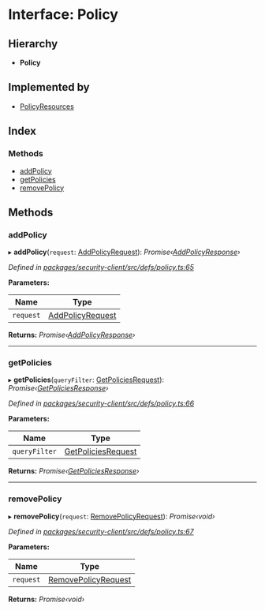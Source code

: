 # Interface: Policy

## Hierarchy

* **Policy**

## Implemented by

* [PolicyResources](../classes/policyresources.md)

## Index

### Methods

* [addPolicy](policy.md#addpolicy)
* [getPolicies](policy.md#getpolicies)
* [removePolicy](policy.md#removepolicy)

## Methods

###  addPolicy

▸ **addPolicy**(`request`: [AddPolicyRequest](addpolicyrequest.md)): *Promise‹[AddPolicyResponse](addpolicyresponse.md)›*

*Defined in [packages/security-client/src/defs/policy.ts:65](https://github.com/TheSoftwareHouse/rad-modules-tools/blob/56e5326/packages/security-client/src/defs/policy.ts#L65)*

**Parameters:**

Name | Type |
------ | ------ |
`request` | [AddPolicyRequest](addpolicyrequest.md) |

**Returns:** *Promise‹[AddPolicyResponse](addpolicyresponse.md)›*

___

###  getPolicies

▸ **getPolicies**(`queryFilter`: [GetPoliciesRequest](../globals.md#getpoliciesrequest)): *Promise‹[GetPoliciesResponse](getpoliciesresponse.md)›*

*Defined in [packages/security-client/src/defs/policy.ts:66](https://github.com/TheSoftwareHouse/rad-modules-tools/blob/56e5326/packages/security-client/src/defs/policy.ts#L66)*

**Parameters:**

Name | Type |
------ | ------ |
`queryFilter` | [GetPoliciesRequest](../globals.md#getpoliciesrequest) |

**Returns:** *Promise‹[GetPoliciesResponse](getpoliciesresponse.md)›*

___

###  removePolicy

▸ **removePolicy**(`request`: [RemovePolicyRequest](../globals.md#removepolicyrequest)): *Promise‹void›*

*Defined in [packages/security-client/src/defs/policy.ts:67](https://github.com/TheSoftwareHouse/rad-modules-tools/blob/56e5326/packages/security-client/src/defs/policy.ts#L67)*

**Parameters:**

Name | Type |
------ | ------ |
`request` | [RemovePolicyRequest](../globals.md#removepolicyrequest) |

**Returns:** *Promise‹void›*
